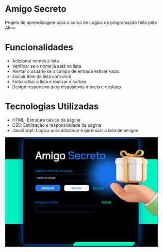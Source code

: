 <H1> Amigo Secreto </H1>

<p>Projeto de aprendizagem para o curso de Logica de programação feito pelo Alura</p>

# Funcionalidades 
 
- Adicionar nomes à lista
- Verificar se o nome já está na lista
- Alertar o usuário se o campo de entrada estiver vazio
- Excluir item da lista com click
- Embaralhar a lista e realizar o sorteio
- Design responsivo para dispositivos móveis e desktop

# Tecnologias Utilizadas
- HTML: Estrutura básica da página
- CSS: Estilização e responsividade da página
- JavaScript: Lógica para adicionar e gerenciar a lista de amigos
<img src = 'image.png'>
